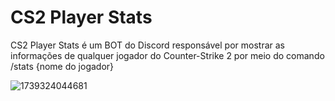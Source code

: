 # CS2 Player Stats
CS2 Player Stats é um BOT do Discord responsável por mostrar as informações de qualquer jogador do Counter-Strike 2 por meio do comando /stats {nome do jogador}

![1739324044681](https://github.com/user-attachments/assets/280f7829-cf63-45c5-a2d2-81753336c92d)

